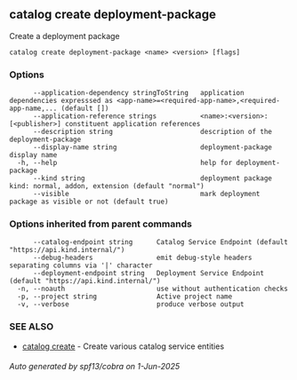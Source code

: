 ## catalog create deployment-package

Create a deployment package

```
catalog create deployment-package <name> <version> [flags]
```

### Options

```
      --application-dependency stringToString   application dependencies expresssed as <app-name>=<required-app-name>,<required-app-name,... (default [])
      --application-reference strings           <name>:<version>:[<publisher>] constituent application references
      --description string                      description of the deployment-package
      --display-name string                     deployment-package display name
  -h, --help                                    help for deployment-package
      --kind string                             deployment package kind: normal, addon, extension (default "normal")
      --visible                                 mark deployment package as visible or not (default true)
```

### Options inherited from parent commands

```
      --catalog-endpoint string      Catalog Service Endpoint (default "https://api.kind.internal/")
      --debug-headers                emit debug-style headers separating columns via '|' character
      --deployment-endpoint string   Deployment Service Endpoint (default "https://api.kind.internal/")
  -n, --noauth                       use without authentication checks
  -p, --project string               Active project name
  -v, --verbose                      produce verbose output
```

### SEE ALSO

* [catalog create](catalog_create.md)	 - Create various catalog service entities

###### Auto generated by spf13/cobra on 1-Jun-2025
